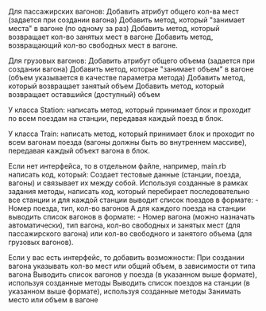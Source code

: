 Для пассажирских вагонов:
Добавить атрибут общего кол-ва мест (задается при создании вагона)
Добавить метод, который "занимает места" в вагоне (по одному за раз)
Добавить метод, который возвращает кол-во занятых мест в вагоне
Добавить метод, возвращающий кол-во свободных мест в вагоне.

Для грузовых вагонов:
Добавить атрибут общего объема (задается при создании вагона)
Добавить метод, которые "занимает объем" в вагоне (объем указывается в качестве параметра метода)
Добавить метод, который возвращает занятый объем
Добавить метод, который возвращает оставшийся (доступный) объем

У класса Station:
написать метод, который принимает блок и проходит по всем поездам на станции, передавая каждый поезд в блок.

У класса Train:
 написать метод, который принимает блок и проходит по всем вагонам поезда (вагоны должны быть во внутреннем массиве), передавая каждый объект вагона в блок.

Если нет интерфейса, то в отдельном файле, например, main.rb написать код, который:
Создает тестовые данные (станции, поезда, вагоны) и связывает их между собой.
Используя созданные в рамках задания методы, написать код, который перебирает последовательно все станции и для каждой станции выводит список поездов в формате:
      - Номер поезда, тип, кол-во вагонов
   А для каждого поезда на станции выводить список вагонов в формате:
      - Номер вагона (можно назначать автоматически), тип вагона, кол-во свободных и занятых мест (для пассажирского вагона) или кол-во свободного и занятого объема (для грузовых вагонов).

Если у вас есть интерфейс, то добавить возможности:
При создании вагона указывать кол-во мест или общий объем, в зависимости от типа вагона
Выводить список вагонов у поезда (в указанном выше формате), используя созданные методы
Выводить список поездов на станции (в указанном выше формате), используя  созданные методы
Занимать место или объем в вагоне
